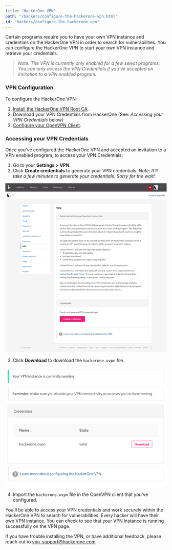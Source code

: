 ```yaml
---
title: "HackerOne VPN"
path: "/hackers/configure-the-hackerone-vpn.html"
id: "hackers/configure-the-hackerone-vpn"
---
```


Certain programs require you to have your own VPN instance and credentials on the HackerOne VPN in order to search for vulnerabilities. You can configure the HackerOne VPN to start your own VPN instance and retrieve your credentials.

><i>Note: The VPN is currently only enabled for a few select programs. You can only access the VPN Credentials if you've accepted an invitation to a VPN enabled program.</i>

### VPN Configuration
To configure the HackerOne VPN:
1. [Install the HackerOne VPN Root CA](/hackers/hackerone-vpn-root-ca.html).
2. Download your VPN Credentials from HackerOne (See: <i>Accessing your VPN Credentials</i> below)
3. [Configure your OpenVPN Client](/hackers/openvpn-clients.html).

### Accessing your VPN Credentials

Once you've configured the HackerOne VPN and accepted an invitation to a VPN enabled program, to access your VPN Credentials:

1. Go to your <b>Settings > VPN</b>.
2. Click <b>Create credentials</b> to generate your VPN credentials. <i>Note: It'll take a few minutes to generate your credentials. Sorry for the wait!</i>

![vpn home page](./images/vpn-1.png)

3. Click <b>Download</b> to download the <code>hackerone.ovpn</code> file.

![vpn download link](./images/vpn-2.png)

4. Import the <code>hackerone.ovpn</code> file in the OpenVPN client that you've configured.

You'll be able to access your VPN credentials and work securely within the HackerOne VPN to search for vulnerabilities. Every hacker will have their own VPN instance. You can check to see that your VPN instance is running successfully on the VPN page.

If you have trouble installing the VPN, or have additional feedback, please reach out to [vpn-support@hackerone.com](mailto:vpn-support@hackerone.com)
